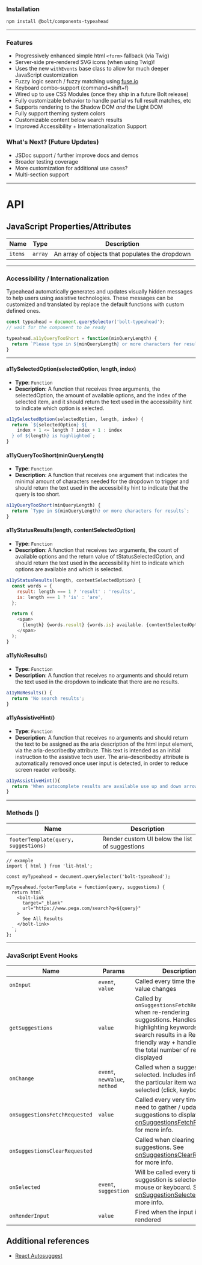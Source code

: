 ### Installation
```sh
npm install @bolt/components-typeahead
```

<hr>

### Features
- Progressively enhanced simple html `<form>` fallback (via Twig)
- Server-side pre-rendered SVG icons (when using Twig)!
- Uses the new `withEvents` base class to allow for much deeper JavaScript customization
- Fuzzy logic search / fuzzy matching using [fuse.io](https://fusejs.io/)
- Keyboard combo-support (command+shift+f)
- Wired up to use CSS Modules (once they ship in a future Bolt release)
- Fully customizable behavior to handle partial vs full result matches, etc 
- Supports rendering to the Shadow DOM _and_ the Light DOM
- Fully support theming system colors
- Customizable content below search results
- Improved Accessibility + Internationalization Support

### What's Next? (Future Updates)
- JSDoc support / further improve docs and demos
- Broader testing coverage
- More customization for additional use cases?
- Multi-section support

<hr>

# API

## JavaScript Properties/Attributes

| Name              | Type                | Description
| ----------------- | ------------------- |------------
| `items`           | `array`             | An array of objects that populates the dropdown


<hr>

### Accessibility / Internationalization
Typeahead automatically generates and updates visually hidden messages to help users using assistive technologies. These messages can be customized and translated by replace the default functions with custom defined ones.


```js
const typeahead = document.querySelector('bolt-typeahead');
// wait for the component to be ready

typeahead.a11yQueryTooShort = function(minQueryLength) {
  return `Please type in ${minQueryLength} or more characters for results`;
}
```

<hr>

#### a11ySelectedOption(selectedOption, length, index)
- **Type**: `Function`
- **Description**: A function that receives three arguments, the selectedOption, the amount of available options, and the index of the selected item, and it should return the text used in the accessibility hint to indicate which option is selected.
```js
a11ySelectedOption(selectedOption, length, index) {
  return `${selectedOption} ${
    index + 1 <= length ? index + 1 : index
  } of ${length} is highlighted`;
}
```


#### a11yQueryTooShort(minQueryLength)
- **Type**: `Function`
- **Description**: A function that receives one argument that indicates the minimal amount of characters needed for the dropdown to trigger and should return the text used in the accessibility hint to indicate that the query is too short.
```js
a11yQueryTooShort(minQueryLength) {
  return `Type in ${minQueryLength} or more characters for results`;
}
```

#### a11yStatusResults(length, contentSelectedOption)
- **Type**: `Function`
- **Description**: A function that receives two arguments, the count of available options and the return value of tStatusSelectedOption, and should return the text used in the accessibility hint to indicate which options are available and which is selected.
```js
a11yStatusResults(length, contentSelectedOption) {
  const words = {
    result: length === 1 ? 'result' : 'results',
    is: length === 1 ? 'is' : 'are',
  };

  return (
    <span>
      {length} {words.result} {words.is} available. {contentSelectedOption}
    </span>
  );
}
```

#### a11yNoResults()
- **Type**: `Function`
- **Description**: A function that receives no arguments and should return the text used in the dropdown to indicate that there are no results.
```js
a11yNoResults() {
  return 'No search results';
}
```

#### a11yAssistiveHint()
- **Type**: `Function`
- **Description**: A function that receives no arguments and should return the text to be assigned as the aria description of the html input element, via the aria-describedby attribute. This text is intended as an initial instruction to the assistive tech user. The aria-describedby attribute is automatically removed once user input is detected, in order to reduce screen reader verbosity.
```js
a11yAssistiveHint(){
  return 'When autocomplete results are available use up and down arrows to review and enter to select.  Touch device users, explore by touch or with swipe gestures.';
}
```

<hr>

### Methods ()
| Name     | Description
| -------- | -------------
|`footerTemplate(query, suggestions)` | Render custom UI below the list of suggestions


```
// example
import { html } from 'lit-html';

const myTypeahead = document.querySelector('bolt-typeahead');

myTypeahead.footerTemplate = function(query, suggestions) {
  return html`
    <bolt-link
      target="_blank"
      url="https://www.pega.com/search?q=${query}"
    >
      See All Results
    </bolt-link>
  `;
};
```

<hr>

### JavaScript Event Hooks

| Name                           | Params                | Description
| ------------------------------ | --------------------- | -----------
| `onInput`                      | `event`, <br> `value`  | Called every time the input value changes
| `getSuggestions`               | `value`               | Called by `onSuggestionsFetchRequested` when re-rendering suggestions. Handles highlighting keywords in the search results in a React-friendly way + handles limiting the total number of results displayed
| `onChange`                     | `event`, <br> `newValue`, `method` | Called when a suggestion is selected. Includes info on how the particular item was selected (click, keyboard, etc)
| `onSuggestionsFetchRequested`  | `value`                  | Called every very time you need to gather / update suggestions to display. See [onSuggestionsFetchRequested](https://github.com/moroshko/react-autosuggest#onsuggestionsfetchrequested-required) for more info.
| `onSuggestionsClearRequested`  |                        | Called when clearing suggestions. See [onSuggestionsClearRequested](https://github.com/moroshko/react-autosuggest#onsuggestionsclearrequested-required-unless-alwaysrendersuggestionstrue) for more info.
| `onSelected`                   | `event`, <br> `suggestion` | Will be called every time suggestion is selected via mouse or keyboard. See [onSuggestionSelected](https://github.com/moroshko/react-autosuggest#onsuggestionsfetchrequested-required) for more info.
| `onRenderInput`                | `value`                  | Fired when the input is being rendered

## Additional references
- [React Autosuggest](http://react-autosuggest.js.org/)